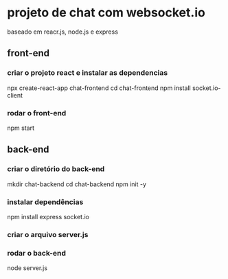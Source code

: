 # projeto de chat com websocket.io

baseado em reacr.js, node.js e express

## front-end

### criar o projeto react e instalar as dependencias

npx create-react-app chat-frontend
cd chat-frontend
npm install socket.io-client

### rodar o front-end

npm start

## back-end

### criar o diretório do back-end

mkdir chat-backend
cd chat-backend
npm init -y

### instalar dependências

npm install express socket.io

### criar o arquivo server.js

### rodar o back-end

node server.js
